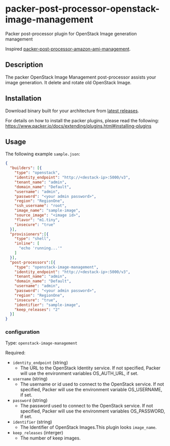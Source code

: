 # packer-post-processor-openstack-image-management
Packer post-processor plugin for OpenStack Image generation management

Inspired [packer-post-processor-amazon-ami-management](https://github.com/wata727/packer-post-processor-amazon-ami-management).

## Description
The packer OpenStack Image Management post-processor assists your image generation.
It delete and rotate old OpenStack Image.

## Installation
Download binary built for your architecture from [latest releases](https://github.com/nashiox/packer-post-processor-openstack-image-management/releases/latest).

For details on how to install the packer plugins, please read the following:
https://www.packer.io/docs/extending/plugins.html#installing-plugins

## Usage
The following example `sample.json`:

```json
{
  "builders": [{
    "type": "openstack",
    "identity_endpoint": "http://<destack-ip>:5000/v3",
    "tenant_name": "admin",
    "domain_name": "Default",
    "username": "admin",
    "password": "<your admin password>",
    "region": "RegionOne",
    "ssh_username": "root",
    "image_name": "sample-image",
    "source_image": "<image id>",
    "flavor": "m1.tiny",
    "insecure": "true"
  }],
  "provisioners":[{
    "type": "shell",
    "inline": [
      "echo 'running...'"
    ]
  }],
  "post-processors":[{
    "type": "openstack-image-management",
    "identity_endpoint": "http://<destack-ip>:5000/v3",
    "tenant_name": "admin",
    "domain_name": "Default",
    "username": "admin",
    "password": "<your admin password>",
    "region": "RegionOne",
    "insecure": "true",
    "identifier": "sample-image",
    "keep_releases": "2"
  }]
}
```

### configuration
Type: `openstack-image-management`

Required:
  - `identity_endpoint` (string)
    - The URL to the OpenStack Identity service. If not specified, Packer will use the environment variables OS_AUTH_URL, if set.
  - `username` (string)
    - The username or id used to connect to the OpenStack service. If not specified, Packer will use the environment variable OS_USERNAME, if set.
  - `password` (string)
    - The password used to connect to the OpenStack service. If not specified, Packer will use the environment variables OS_PASSWORD, if set.
  - `identifier` (string)
    - The Identifier of OpenStack Images.This plugin looks `image_name`.
  - `keep_releases` (interger)
    - The number of keep images.